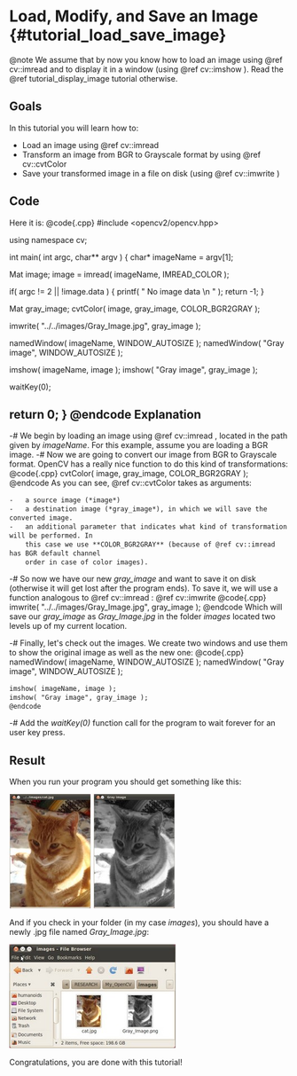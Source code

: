 Load, Modify, and Save an Image {#tutorial_load_save_image}
===============================

@note
   We assume that by now you know how to load an image using @ref cv::imread and to display it in a
    window (using @ref cv::imshow ). Read the @ref tutorial_display_image tutorial otherwise.

Goals
-----

In this tutorial you will learn how to:

-   Load an image using @ref cv::imread
-   Transform an image from BGR to Grayscale format by using @ref cv::cvtColor
-   Save your transformed image in a file on disk (using @ref cv::imwrite )

Code
----

Here it is:
@code{.cpp}
#include <opencv2/opencv.hpp>

using namespace cv;

int main( int argc, char** argv )
{
 char* imageName = argv[1];

 Mat image;
 image = imread( imageName, IMREAD_COLOR );

 if( argc != 2 || !image.data )
 {
   printf( " No image data \n " );
   return -1;
 }

 Mat gray_image;
 cvtColor( image, gray_image, COLOR_BGR2GRAY );

 imwrite( "../../images/Gray_Image.jpg", gray_image );

 namedWindow( imageName, WINDOW_AUTOSIZE );
 namedWindow( "Gray image", WINDOW_AUTOSIZE );

 imshow( imageName, image );
 imshow( "Gray image", gray_image );

 waitKey(0);

 return 0;
}
@endcode
Explanation
-----------

-#  We begin by loading an image using @ref cv::imread , located in the path given by *imageName*.
    For this example, assume you are loading a BGR image.
-#  Now we are going to convert our image from BGR to Grayscale format. OpenCV has a really nice
    function to do this kind of transformations:
    @code{.cpp}
    cvtColor( image, gray_image, COLOR_BGR2GRAY );
    @endcode
    As you can see, @ref cv::cvtColor takes as arguments:

    -   a source image (*image*)
    -   a destination image (*gray_image*), in which we will save the converted image.
    -   an additional parameter that indicates what kind of transformation will be performed. In
        this case we use **COLOR_BGR2GRAY** (because of @ref cv::imread has BGR default channel
        order in case of color images).

-#  So now we have our new *gray_image* and want to save it on disk (otherwise it will get lost
    after the program ends). To save it, we will use a function analogous to @ref cv::imread : @ref
    cv::imwrite
    @code{.cpp}
    imwrite( "../../images/Gray_Image.jpg", gray_image );
    @endcode
    Which will save our *gray_image* as *Gray_Image.jpg* in the folder *images* located two levels
    up of my current location.

-#  Finally, let's check out the images. We create two windows and use them to show the original
    image as well as the new one:
    @code{.cpp}
    namedWindow( imageName, WINDOW_AUTOSIZE );
    namedWindow( "Gray image", WINDOW_AUTOSIZE );

    imshow( imageName, image );
    imshow( "Gray image", gray_image );
    @endcode
-#  Add the *waitKey(0)* function call for the program to wait forever for an user key press.

Result
------

When you run your program you should get something like this:

![](images/Load_Save_Image_Result_1.jpg)

And if you check in your folder (in my case *images*), you should have a newly .jpg file named
*Gray_Image.jpg*:

![](images/Load_Save_Image_Result_2.jpg)

Congratulations, you are done with this tutorial!
